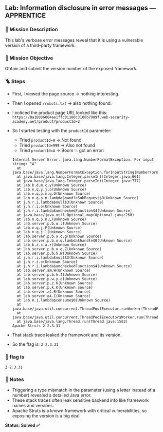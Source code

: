 ## Lab: Information disclosure in error messages — APPRENTICE

### 🧠 Mission Description  
This lab's verbose error messages reveal that it is using a vulnerable version of a third-party framework.

### 🎯 Mission Objective  
Obtain and submit the version number of the exposed framework.

### 🪜 Steps  
- First, I viewed the page source → nothing interesting.  
- Then I opened `/robots.txt` → also nothing found.  
- I noticed the product page URL looked like this:  
  `https://0a18006004ee1ffc81180c3100b7009f.web-security-academy.net/product?productId=2`  
- So I started testing with the `productId` parameter:  
  - Tried `productId=0` → Not found  
  - Tried `productId=999` → Also not found  
  - Tried `productId=A` → Boom 💥 got an error:

  ```
  Internal Server Error: java.lang.NumberFormatException: For input string: "A"
  	at java.base/java.lang.NumberFormatException.forInputString(NumberFormatException.java:67)
  	at java.base/java.lang.Integer.parseInt(Integer.java:661)
  	at java.base/java.lang.Integer.parseInt(Integer.java:777)
  	at lab.b.d.m.c.y(Unknown Source)
  	at lab.n.q.y.j.o(Unknown Source)
  	at lab.n.q.p.m.q.O(Unknown Source)
  	at lab.n.q.p.n.lambda$handleSubRequest$0(Unknown Source)
  	at j.h.r.i.lambda$null$3(Unknown Source)
  	at j.h.r.i.o(Unknown Source)
  	at j.h.r.i.lambda$uncheckedFunction$4(Unknown Source)
  	at java.base/java.util.Optional.map(Optional.java:260)
  	at lab.n.q.p.n.L(Unknown Source)
  	at lab.server.p.b.w.l(Unknown Source)
  	at lab.n.q.j.P(Unknown Source)
  	at lab.n.q.j.l(Unknown Source)
  	at lab.server.p.b.o.c.g(Unknown Source)
  	at lab.server.p.b.o.q.lambda$handle$0(Unknown Source)
  	at lab.b.z.x.a.r(Unknown Source)
  	at lab.server.p.b.o.q.Z(Unknown Source)
  	at lab.server.p.b.h.W(Unknown Source)
  	at j.h.r.i.lambda$null$3(Unknown Source)
  	at j.h.r.i.o(Unknown Source)
  	at j.h.r.i.lambda$uncheckedFunction$4(Unknown Source)
  	at lab.server.am.W(Unknown Source)
  	at lab.server.p.b.h.I(Unknown Source)
  	at lab.server.p.w.y.c(Unknown Source)
  	at lab.server.p.z.K(Unknown Source)
  	at lab.server.p.k.K(Unknown Source)
  	at lab.server.a4.R(Unknown Source)
  	at lab.server.a4.I(Unknown Source)
  	at lab.m.j.lambda$consume$0(Unknown Source)
  	at java.base/java.util.concurrent.ThreadPoolExecutor.runWorker(ThreadPoolExecutor.java:1144)
  	at java.base/java.util.concurrent.ThreadPoolExecutor$Worker.run(ThreadPoolExecutor.java:642)
  	at java.base/java.lang.Thread.run(Thread.java:1583)
  Apache Struts 2 2.3.31
  ```

- That stack trace leaked the framework and its version.  
- So the flag is: `2 2.3.31`

### 🧨 flag is  
```
2 2.3.31
```

### 📝 Notes  
- Triggering a type mismatch in the parameter (using a letter instead of a number) revealed a detailed Java error.  
- These stack traces often leak sensitive backend info like framework names and versions.  
- Apache Struts is a known framework with critical vulnerabilities, so exposing the version is a big deal.

**Status: Solved ✅**

